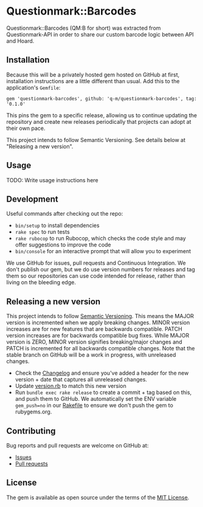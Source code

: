 # Questionmark::Barcodes

Questionmark::Barcodes (QM:B for short) was extracted from Questionmark-API in order to share our custom barcode logic between API and Hoard.

## Installation

Because this will be a privately hosted gem hosted on GitHub at first, installation instructions are a little different than usual. Add this to the application's `Gemfile`:

    gem 'questionmark-barcodes', github: 'q-m/questionmark-barcodes', tag: '0.1.0'

This pins the gem to a specific release, allowing us to continue updating the repository and create new releases periodically that projects can adopt at their own pace.

This project intends to follow Semantic Versioning. See details below at "Releasing a new version".

## Usage

TODO: Write usage instructions here

## Development

Useful commands after checking out the repo:

- `bin/setup` to install dependencies
- `rake spec` to run tests
- `rake rubocop` to run Rubocop, which checks the code style and may offer suggestions to improve the code
- `bin/console` for an interactive prompt that will allow you to experiment

We use GitHub for issues, pull requests and Continuous Integration. We don't publish our gem, but we do use version numbers for releases and tag them so our repositories can use code intended for release, rather than living on the bleeding edge.

## Releasing a new version

This project intends to follow [Semantic Versioning](https://semver.org/). This means the MAJOR version is incremented when we apply breaking changes. MINOR version increases are for new features that are backwards compatible. PATCH version increases are for backwards compatible bug fixes. While MAJOR version is ZERO, MINOR version signifies breaking/major changes and PATCH is incremented for all backwards compatible changes. Note that the stable branch on GitHub will be a work in progress, with unreleased changes.

- Check the [Changelog](./CHANGELOG.md) and ensure you've added a header for the new version + date that captures all unreleased changes.
- Update [version.rb](./lib/questionmark/barcodes/version.rb) to match this new version
- Run `bundle exec rake release` to create a commit + tag based on this, and push them to GitHub. We automatically set the ENV variable `gem_push=no` in our [Rakefile](./Rakefile) to ensure we don't push the gem to rubygems.org.

## Contributing

Bug reports and pull requests are welcome on GitHub at:

- [Issues](https://github.com/q-m/questionmark-barcodes/issues)
- [Pull requests](https://github.com/q-m/questionmark-barcodes/pulls)

## License

The gem is available as open source under the terms of the [MIT License](https://opensource.org/licenses/MIT).
